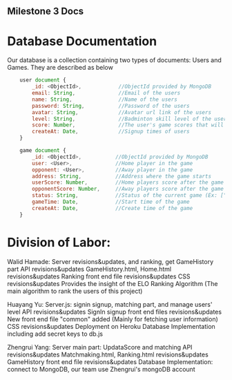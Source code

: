 ## Milestone 3 Docs

# Database Documentation
Our database is a collection containing two types of documents: Users and Games. They are described as below
```javascript
    user document {  
        _id: <ObjectId>,            //ObjectId provided by MongoDB  
        email: String,              //Email of the users  
        name: String,               //Name of the users
        password: String,           //Password of the users   
        avatar: String,             //Avatar url link of the users 
        level: String,              //Badminton skill level of the user (Ex: ["low", "intermediate", "advanced", "elite"]) 
        score: Number,              //The user's game scores that will increase or decrease after each game
        createAt: Date,             //Signup times of users
    } 
```  

```javascript
    game document {  
        _id: <ObjectId>,           //ObjectId provided by MongoDB  
        user: <User>,              //Home player in the game 
        opponent: <User>,          //Away player in the game
        address: String,           //Address where the game starts
        userScore: Number,         //Home players score after the game
        opponentScore: Number,     //Away players score after the game
        status: String,            //Status of the current game (Ex: ["preparing", "inputting", "over"])
        gameTime: Date,            //Start time of the game  
        createAt: Date,            //Create time of the game
    } 
```



# Division of Labor:

Walid Hamade:
Server revisions&updates, and ranking, get GameHistory part
API revisions&updates
GameHistory.html, Home.html revisions&updates
Ranking front end file revisions&updates
CSS revisions&updates
Provides the insight of the ELO Ranking Algorithm (The main algorithm to rank the users of this project)

Huayang Yu:
Server.js: signin signup, matching part, and manage users' level
API revisions&updates
SignIn signup front end files revisions&updates
New front end file "common" added (Mainly for fetching user information)
CSS revisions&updates
Deployment on Heroku
Database Implementation including add secret keys to db.js

Zhengrui Yang:
Server main part: UpdataScore and matching
API revisions&updates
Matchmaking.html, Ranking.html revisions&updates
GameHistory front end file revisions&updates
Database Implementation: connect to MongoDB, our team use Zhengrui's mongoDB account
